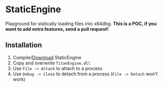 # StaticEngine

Playground for statically loading files into x64dbg. **This is a POC, if you want to add extra features, send a pull request!**

## Installation

1. Compile/[Download](https://ci.appveyor.com/project/mrexodia/staticengine/build/artifacts) StaticEngine
2. Copy and overwrite `TitanEngine.dll`
3. Use `File -> Attach` to attach to a process
4. Use `Debug -> Close` to detach from a process (`File -> Detach` won't work)
